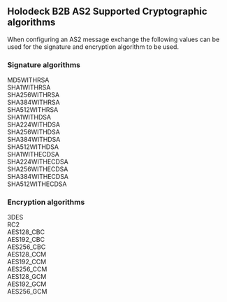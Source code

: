 ## Holodeck B2B AS2 Supported Cryptographic algorithms

When configuring an AS2 message exchange the following values can be used for the signature and encryption algorithm to be used.

### Signature algorithms
MD5WITHRSA  
SHA1WITHRSA  
SHA256WITHRSA  
SHA384WITHRSA  
SHA512WITHRSA  
SHA1WITHDSA  
SHA224WITHDSA  
SHA256WITHDSA  
SHA384WITHDSA  
SHA512WITHDSA  
SHA1WITHECDSA  
SHA224WITHECDSA  
SHA256WITHECDSA  
SHA384WITHECDSA  
SHA512WITHECDSA

### Encryption algorithms
3DES  
RC2  
AES128_CBC  
AES192_CBC  
AES256_CBC  
AES128_CCM  
AES192_CCM  
AES256_CCM  
AES128_GCM  
AES192_GCM  
AES256_GCM  
